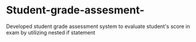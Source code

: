 # Student-grade-assesment-
Developed student grade assessment system to evaluate student's score in exam  by utilizing  nested if statement 
